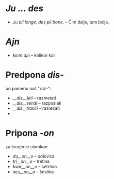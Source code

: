 # *Ju … des*

- *Ju pli longe, des pli bone.* – Čim dalje, tem bolje.
 

# *Ajn*

- *kiom ajn* – kolikor koli
 

# Predpona *dis-*

po pomenu naš "raz-":

- *__dis__ĵeti* – razmetati
- *__dis__sendi* – razposlati
- *__dis__tranĉi* - razrezati
- 

# Pripona *-on*

za tvorjenje ulomkov:

- *du__on__o*   – polovica
- *tri__on__o*  – tretina
- *kvar__on__o* – četrtina
- *ses__on__o*  – šestina
 
